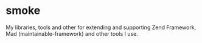 smoke
=====

My libraries, tools and other for extending and supporting Zend Framework, Mad (maintainable-framework) and other tools I use.